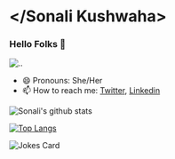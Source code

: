 # </Sonali Kushwaha>
### Hello Folks 👋
![..](https://c.tenor.com/s86MhfzyTbwAAAAj/mario.gif)
<!-- ![..](https://c.tenor.com/bOitOo-QCLYAAAAM/hi-bye.gif) -->
<!--
**shonali2600/shonali2600** is a ✨ _special_ ✨ repository because its `README.md` (this file) appears on your GitHub profile.
-->
- 😄 Pronouns: She/Her
- 📫 How to reach me: [Twitter](https://twitter.com/shonali26__), [Linkedin](https://www.linkedin.com/in/sonali-kushwaha-8471071aa/)

![Sonali's github stats](https://github-readme-stats.vercel.app/api?username=shonali2600)

[![Top Langs](https://github-readme-stats.vercel.app/api/top-langs/?username=shonali2600)](https://github.com/shonali2600/github-readme-stats)

![Jokes Card](https://readme-jokes.vercel.app/api)
